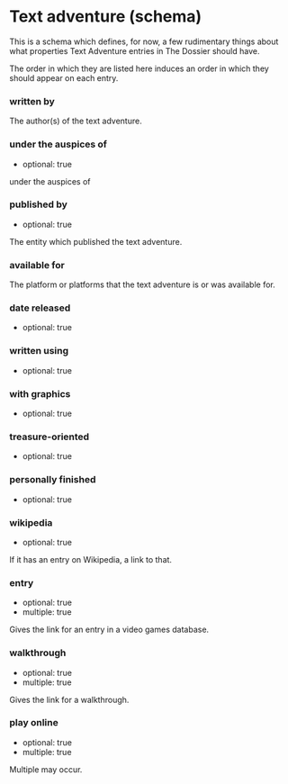 Text adventure (schema)
=======================

This is a schema which defines, for now, a few rudimentary things about
what properties Text Adventure entries in The Dossier should have.

The order in which they are listed here induces an order in which they
should appear on each entry.

### written by

The author(s) of the text adventure.

### under the auspices of

*   optional: true

under the auspices of

### published by

*    optional: true

The entity which published the text adventure.

### available for

The platform or platforms that the text adventure is or was available for.

### date released

*    optional: true

### written using

*    optional: true

### with graphics

*    optional: true

### treasure-oriented

*    optional: true

### personally finished

*    optional: true

### wikipedia

*    optional: true

If it has an entry on Wikipedia, a link to that.

### entry

*    optional: true
*    multiple: true

Gives the link for an entry in a video games database.

### walkthrough

*    optional: true
*    multiple: true

Gives the link for a walkthrough.

### play online

*    optional: true
*    multiple: true

Multiple may occur.
